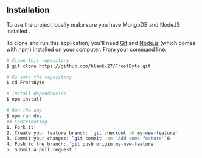 ## Installation
To use the project locally make sure you have MongoDB and NodeJS installed .

To clone and run this application, you'll need [Git](https://git-scm.com) and [Node.js](https://nodejs.org/en/download/) (which comes with [npm](http://npmjs.com)) installed on your computer. From your command line:

```bash
# Clone this repository
$ git clone https://github.com/blank-27/FrostByte.git

# Go into the repository
$ cd FrostByte

# Install dependencies
$ npm install

# Run the app
$ npm run dev
## Contributing
1. Fork it!
2. Create your feature branch: `git checkout -b my-new-feature`
3. Commit your changes: `git commit -am 'Add some feature'`0
4. Push to the branch: `git push origin my-new-feature`
5. Submit a pull request :



